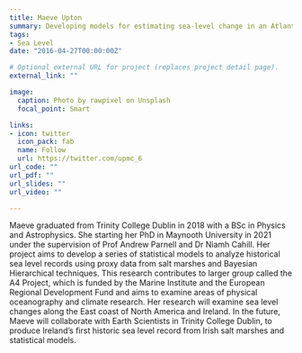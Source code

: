 ```yaml
---
title: Maeve Upton
summary: Developing models for estimating sea-level change in an Atlantic context
tags:
- Sea Level
date: "2016-04-27T00:00:00Z"

# Optional external URL for project (replaces project detail page).
external_link: ""

image:
  caption: Photo by rawpixel on Unsplash
  focal_point: Smart

links:
- icon: twitter
  icon_pack: fab
  name: Follow
  url: https://twitter.com/upmc_6
url_code: ""
url_pdf: ""
url_slides: ""
url_video: ""

---
```


Maeve graduated from Trinity College Dublin in 2018 with a BSc in Physics and Astrophysics. She starting her PhD in Maynooth University in 2021 under the supervision of Prof Andrew Parnell and Dr Niamh Cahill. Her project aims to develop a series of statistical models to analyze historical sea level records using proxy data from salt marshes and Bayesian Hierarchical techniques. This research contributes to larger group called the A4 Project, which is funded by the Marine Institute and the European Regional Development Fund and aims to examine areas of physical oceanography and climate research. Her research will examine sea level changes along the East coast of North America and Ireland. In the future, Maeve will collaborate with Earth Scientists in Trinity College Dublin, to produce Ireland’s first historic sea level record from Irish salt marshes and statistical models.
